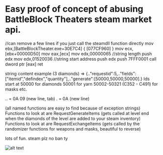 # Easy proof of concept of abusing BattleBlock Theaters steam market api.

//can remove a few lines if you just call the steamdll function directly
mov ebx,[BattleBlockTheater.exe+30E7C4] { [077CF960] }
mov ecx,[ebx+00000D50]
mov eax,[ecx]
mov edx,00000065 //string length
push edx
mov edx,01520036 //string start address
push edx
push 7FFF0001
call dword ptr [eax]
ret

string content example (3 diamonds) => {.."requestid":5,.."fields":["itemid","defindex","quantity"],.."generate":[50000,50000,50000].} 
Ids start at 
50000 for diamonds
50001 for yarn
50002-50321 (C352 - C491) for masks
etc.

.. = 0A 09 (new line, tab)
. = 0A (new line)

(all named functions are easy to find because of exception strings)
Functions to look at are RequestGenerateItems (gets called at level end when the diamonds of the level are added to your steam inventory)
Functions to look at are RequestExchangeItems (gets called by the randomizer functions for weapons and masks, beautiful to reverse)

lots of fun. steam plz no ban ty

![alt text](https://i.imgur.com/8LUGHKu.png)
